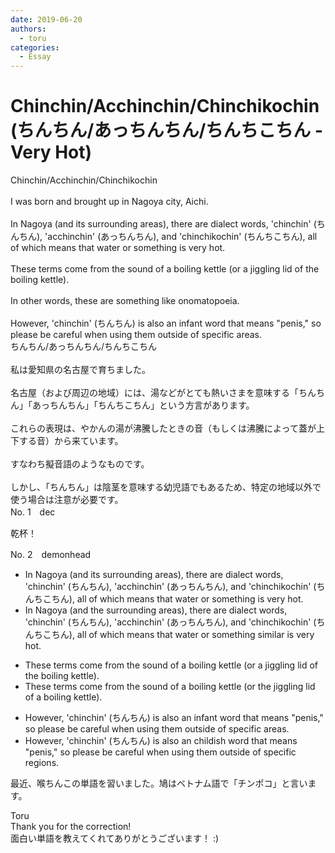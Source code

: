 ```yaml
---
date: 2019-06-20
authors:
  - toru
categories:
  - Essay
---
```


<h1 id="subject_show">Chinchin/Acchinchin/Chinchikochin (ちんちん/あっちんちん/ちんちこちん - Very Hot)</h1>
<div class="date" hidden>Jun 20, 2019 11:20</div>
<div id="post"><div id="body_show_ori">
Chinchin/Acchinchin/Chinchikochin<br/><br/>I was born and brought up in Nagoya city, Aichi.<br/><br/>In Nagoya (and its surrounding areas), there are dialect words, 'chinchin' (ちんちん), 'acchinchin' (あっちんちん), and 'chinchikochin' (ちんちこちん), all of which means that water or something is very hot.<br/><br/>These terms come from the sound of a boiling kettle (or a jiggling lid of the boiling kettle).<br/><br/>In other words, these are something like onomatopoeia.<br/><br/>However, 'chinchin' (ちんちん) is also an infant word that means "penis," so please be careful when using them outside of specific areas.
</div></div>

<!-- more -->

<div id="post_ja"><div id="body_show_mo">
ちんちん/あっちんちん/ちんちこちん<br/><br/>私は愛知県の名古屋で育ちました。<br/><br/>名古屋（および周辺の地域）には、湯などがとても熱いさまを意味する「ちんちん」「あっちんちん」「ちんちこちん」という方言があります。<br/><br/>これらの表現は、やかんの湯が沸騰したときの音（もしくは沸騰によって蓋が上下する音）から来ています。<br/><br/>すなわち擬音語のようなものです。<br/><br/>しかし、「ちんちん」は陰茎を意味する幼児語でもあるため、特定の地域以外で使う場合は注意が必要です。
</div></div>
<div id="block"><div class="first_name"> No. 1　<span class="just_name">dec</span></div><div id="block2">
<p class="comment_small">
 乾杯！
</p>

</div></div>
<div id="block"><div class="first_name"> No. 2　<span class="just_name">demonhead</span></div><div id="block2">
<ul class="correction_field">
<li class="incorrect">In Nagoya (and its surrounding areas), there are dialect words, 'chinchin' (ちんちん), 'acchinchin' (あっちんちん), and 'chinchikochin' (ちんちこちん), all of which means that water or something is very hot.</li>
<li class="corrected correct">
In Nagoya (and the surrounding areas), there are dialect words, 'chinchin' (ちんちん), 'acchinchin' (あっちんちん), and 'chinchikochin' (ちんちこちん), all of which means that water or something similar is very hot.
</li>
</ul>
<ul class="correction_field">
<li class="incorrect">These terms come from the sound of a boiling kettle (or a jiggling lid of the boiling kettle).</li>
<li class="corrected correct">
These terms come from the sound of a boiling kettle (or the jiggling lid of a boiling kettle).
</li>
</ul>
<ul class="correction_field">
<li class="incorrect">However, 'chinchin' (ちんちん) is also an infant word that means "penis," so please be careful when using them outside of specific areas.</li>
<li class="corrected correct">
However, 'chinchin' (ちんちん) is also an childish word that means "penis," so please be careful when using them outside of specific regions.
</li>
</ul>
<p class="comment_small">
 最近、喉ちんこの単語を習いました。鳩はベトナム語で「チンポコ」と言います。
</p>

</div><div class="name"><span class="just_name">Toru</span><br>
Thank you for the correction!<br/>面白い単語を教えてくれてありがとうございます！ :)
</div>
</div>
